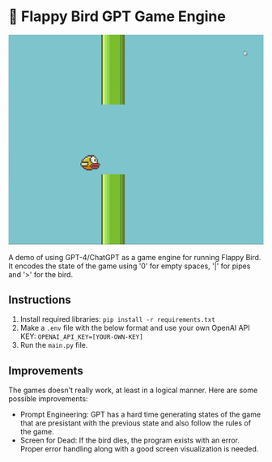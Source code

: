 # 🦜 Flappy Bird GPT Game Engine
![](assets/demo.png)

A demo of using GPT-4/ChatGPT as a game engine for running Flappy Bird. It encodes the state of the game using '0' for empty spaces, '|' for pipes and '>' for the bird.

## Instructions
1. Install required libraries:
`pip install -r requirements.txt`
2. Make a `.env` file with the below format and use your own OpenAI API KEY:
`OPENAI_API_KEY=[YOUR-OWN-KEY]`
3. Run the `main.py` file.

## Improvements

The games doesn't really work, at least in a logical manner. Here are some possible improvements:
- Prompt Engineering: GPT has a hard time generating states of the game that are presistant with the previous state and also follow the rules of the game. 
- Screen for Dead: If the bird dies, the program exists with an error. Proper error handling along with a good screen visualization is needed.
